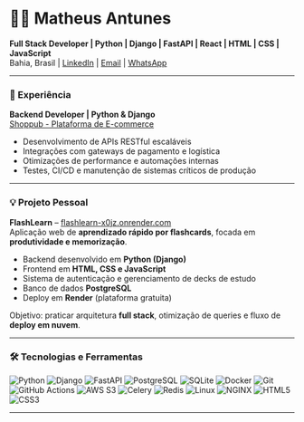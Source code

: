 # 👨‍💻 Matheus Antunes

**Full Stack Developer | Python | Django | FastAPI | React | HTML | CSS | JavaScript**  
Bahia, Brasil | [LinkedIn](https://www.linkedin.com/in/matheus-antunes-99b369361/) | [Email](mailto:matheus.silva.antunes300@gmail.com) | [WhatsApp](https://wa.me/5574988035202)

---

### 💼 Experiência

**Backend Developer | Python & Django**  
[Shoppub - Plataforma de E-commerce](https://www.shoppub.com.br/)  
- Desenvolvimento de APIs RESTful escaláveis  
- Integrações com gateways de pagamento e logística  
- Otimizações de performance e automações internas  
- Testes, CI/CD e manutenção de sistemas críticos de produção

---

### 💡 Projeto Pessoal

**FlashLearn** – [flashlearn-x0jz.onrender.com](https://flashlearn-x0jz.onrender.com)  
Aplicação web de **aprendizado rápido por flashcards**, focada em **produtividade e memorização**.  

- Backend desenvolvido em **Python (Django)**  
- Frontend em **HTML, CSS e JavaScript**  
- Sistema de autenticação e gerenciamento de decks de estudo  
- Banco de dados **PostgreSQL**  
- Deploy em **Render** (plataforma gratuita)  

Objetivo: praticar arquitetura **full stack**, otimização de queries e fluxo de **deploy em nuvem**.

---

### 🛠️ Tecnologias e Ferramentas

![Python](https://img.shields.io/badge/-Python-3776AB?logo=python&logoColor=white&style=flat)
![Django](https://img.shields.io/badge/-Django-092E20?logo=django&logoColor=white&style=flat)
![FastAPI](https://img.shields.io/badge/-FastAPI-009688?logo=fastapi&logoColor=white&style=flat)
![PostgreSQL](https://img.shields.io/badge/-PostgreSQL-4169E1?logo=postgresql&logoColor=white&style=flat)
![SQLite](https://img.shields.io/badge/-SQLite-003B57?logo=sqlite&logoColor=white&style=flat)
![Docker](https://img.shields.io/badge/-Docker-2496ED?logo=docker&logoColor=white&style=flat)
![Git](https://img.shields.io/badge/-Git-F05032?logo=git&logoColor=white&style=flat)
![GitHub Actions](https://img.shields.io/badge/-GitHub_Actions-2088FF?logo=githubactions&logoColor=white&style=flat)
![AWS S3](https://img.shields.io/badge/-AWS_S3-232F3E?logo=amazonaws&logoColor=white&style=flat)
![Celery](https://img.shields.io/badge/-Celery-37814A?logo=celery&logoColor=white&style=flat)
![Redis](https://img.shields.io/badge/-Redis-DC382D?logo=redis&logoColor=white&style=flat)
![Linux](https://img.shields.io/badge/-Linux-FCC624?logo=linux&logoColor=black&style=flat)
![NGINX](https://img.shields.io/badge/-NGINX-009639?logo=nginx&logoColor=white&style=flat)
![HTML5](https://img.shields.io/badge/-HTML5-E34F26?logo=html5&logoColor=white&style=flat)
![CSS3](https://img.shields.io/badge/-CSS3-1572B6?logo=css3&logoColor=white&style=flat)

---
